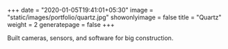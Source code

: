 +++
date = "2020-01-05T19:41:01+05:30"
image = "static/images/portfolio/quartz.jpg"
showonlyimage = false
title = "Quartz"
weight = 2
generatepage = false
+++

Built cameras, sensors, and software for big construction.

